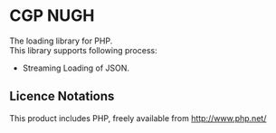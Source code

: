 # CGP NUGH
The loading library for PHP.<br>
This library supports following process:<br>
* Streaming Loading of JSON.

## Licence Notations
This product includes PHP, freely available from
     <http://www.php.net/>
